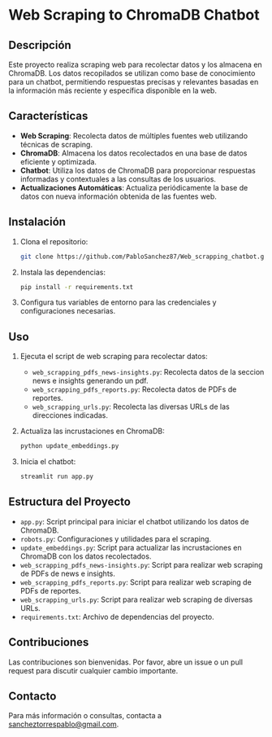
# Web Scraping to ChromaDB Chatbot

## Descripción

Este proyecto realiza scraping web para recolectar datos y los almacena en ChromaDB. Los datos recopilados se utilizan como base de conocimiento para un chatbot, permitiendo respuestas precisas y relevantes basadas en la información más reciente y específica disponible en la web.

## Características

- **Web Scraping**: Recolecta datos de múltiples fuentes web utilizando técnicas de scraping.
- **ChromaDB**: Almacena los datos recolectados en una base de datos eficiente y optimizada.
- **Chatbot**: Utiliza los datos de ChromaDB para proporcionar respuestas informadas y contextuales a las consultas de los usuarios.
- **Actualizaciones Automáticas**: Actualiza periódicamente la base de datos con nueva información obtenida de las fuentes web.

## Instalación

1. Clona el repositorio:
   ```bash
   git clone https://github.com/PabloSanchez87/Web_scrapping_chatbot.git
   ```

2. Instala las dependencias:
   ```bash
   pip install -r requirements.txt
   ```

3. Configura tus variables de entorno para las credenciales y configuraciones necesarias.

## Uso

1. Ejecuta el script de web scraping para recolectar datos:
   - `web_scrapping_pdfs_news-insights.py`: Recolecta datos de la seccion news e insights generando un pdf.
   - `web_scrapping_pdfs_reports.py`: Recolecta datos de PDFs de reportes.
   - `web_scrapping_urls.py`: Recolecta las diversas URLs de las direcciones indicadas.

2. Actualiza las incrustaciones en ChromaDB:
   ```bash
   python update_embeddings.py
   ```

3. Inicia el chatbot:
   ```bash
   streamlit run app.py
   ```

## Estructura del Proyecto

- `app.py`: Script principal para iniciar el chatbot utilizando los datos de ChromaDB.
- `robots.py`: Configuraciones y utilidades para el scraping.
- `update_embeddings.py`: Script para actualizar las incrustaciones en ChromaDB con los datos recolectados.
- `web_scrapping_pdfs_news-insights.py`: Script para realizar web scraping de PDFs de news e insights.
- `web_scrapping_pdfs_reports.py`: Script para realizar web scraping de PDFs de reportes.
- `web_scrapping_urls.py`: Script para realizar web scraping de diversas URLs.
- `requirements.txt`: Archivo de dependencias del proyecto.

## Contribuciones

Las contribuciones son bienvenidas. Por favor, abre un issue o un pull request para discutir cualquier cambio importante.

## Contacto

Para más información o consultas, contacta a [sancheztorrespablo@gmail.com](mailto:sancheztorrespablo@gmail.com).
